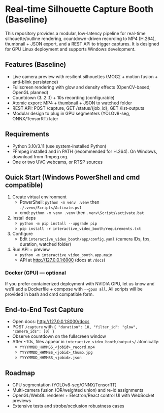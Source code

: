 # Real-time Silhouette Capture Booth (Baseline)

This repository provides a modular, low-latency pipeline for real-time silhouette/outline rendering, countdown-driven recording to MP4 (H.264), thumbnail + JSON export, and a REST API to trigger captures. It is designed for GPU Linux deployment and supports Windows development.

## Features (Baseline)
- Live camera preview with resilient silhouettes (MOG2 + motion fusion + anti-blink persistence)
- Fullscreen rendering with glow and density effects (OpenCV-based; OpenGL planned)
- Countdown (3..2..1) + 10s recording (configurable)
- Atomic export: MP4 + thumbnail + JSON to watched folder
- REST API: POST /capture, GET /status/{job_id}, GET /list-outputs
- Modular design to plug in GPU segmenters (YOLOv8-seg, ONNX/TensorRT) later

## Requirements
- Python 3.10/3.11 (use system-installed Python)
- FFmpeg installed and in PATH (recommended for H.264). On Windows, download from ffmpeg.org.
- One or two UVC webcams, or RTSP sources

## Quick Start (Windows PowerShell and cmd compatible)
1. Create virtual environment
   - PowerShell: `python -m venv .venv` then `./.venv/Scripts/Activate.ps1`
   - cmd: `python -m venv .venv` then `.venv\Scripts\activate.bat`
2. Install deps
   - `python -m pip install --upgrade pip`
   - `pip install -r interactive_video_booth/requirements.txt`
3. Configure
   - Edit `interactive_video_booth/app/config.yaml` (camera IDs, fps, duration, watched folder)
4. Run API + preview
   - `python -m interactive_video_booth.app.main`
   - API at http://127.0.0.1:8000 (docs at `/docs`)

### Docker (GPU) — optional
If you prefer containerized deployment with NVIDIA GPU, let us know and we’ll add a Dockerfile + compose with `--gpus all`. All scripts will be provided in bash and cmd compatible form.

## End-to-End Test Capture
- Open docs: http://127.0.0.1:8000/docs
- POST `/capture` with `{ "duration": 10, "filter_id": "glow", "camera_ids": [0] }`
- Observe countdown on the fullscreen window
- After ~10s, files appear in `interactive_video_booth/outputs/` atomically:
  - `YYYYMMDD_HHMMSS_<jobid>_record.mp4`
  - `YYYYMMDD_HHMMSS_<jobid>_thumb.jpg`
  - `YYYYMMDD_HHMMSS_<jobid>.json`

## Roadmap
- GPU segmentation (YOLOv8-seg/ONNX/TensorRT)
- Multi-camera fusion (OR/weighted union) and re-id assignments
- OpenGL/WebGL renderer + Electron/React control UI with WebSocket previews
- Extensive tests and strobe/occlusion robustness cases
